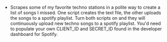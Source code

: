 - Scrapes some of my favorite techno stations in a polite way to create a list of songs I missed. One script creates the text file, the other uploads the songs to a spotify playlist. Turn both scripts on and they will continuously upload new techno songs to a spotify playlist. You'd need to populate your own CLIENT_ID and SECRET_ID found in the developer dashboard for Spotify.
